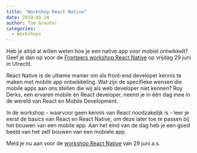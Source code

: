```yaml
---
title: "Workshop React Native"
date: 2018-05-28
author: Tom Greuter
categories: 
  - Workshops
---
```

Heb je altijd al willen weten hoe je een native app voor mobiel ontwikkelt? Geef je dan op voor de [Fronteers workshop React Native](/workshops/workshop-react-native) op vrijdag 29 juni in Utrecht.

React Native is de ultieme manier om als front-end developer kennis te maken met mobile app ontwikkeling. Wat zijn de specifieke wensen die mobile apps aan ons stellen die wij als web developer niet kennen? Roy Derks, een ervaren mobile én React developer, neemt je in één dag mee in de wereld van React en Mobile Development.

In de workshop - waarvoor geen kennis van React noodzakelijk is - leer je eerst de basics van React en React Native, om deze later toe te passen bij het bouwen van een mobile app. Aan het eind van de dag heb je een goed beeld van het zelf bouwen van een mobiele app.

Meld je nu aan voor de [workshop React Native](/workshops/workshop-react-native) van 29 juni a.s.
